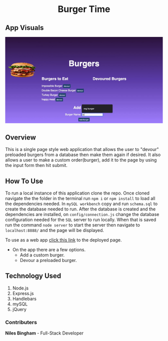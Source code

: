 # <p align="center">Burger Time</p>

## App Visuals

<img src="public/assets/images/burgertime.gif">

## Overview

This is a single page style web application that allows the user to "devour" preloaded burgers from a database then make them again if desired. It also allows a user to make a custom order(burger), add it to the page by using the input form then hit submit.

## How To Use

To run a local instance of this application clone the repo. Once cloned navigate the the folder in the terminal run `npm i` or `npm install` to load all the dependencies needed. In `mySQL workbench` copy and run `schema.sql` to create the database needed to run. After the database is created and the dependencies are installed, on `config/connection.js` change the database configuration needed for the `SQL` server to run locally. When that is saved run the command `node server` to start the server then navigate to `localhost:8888/` and the page will be displayed.

To use as a web app [click this link]() to the deployed page.

- On the app there are a few options.
  - Add a custom burger.
  - Devour a preloaded burger.

## Technology Used

1. Node.js
2. Express.js
3. Handlebars
4. mySQL
5. jQuery

### Contributers

**Niles Bingham** - Full-Stack Developer
